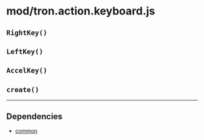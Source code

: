 # mod/tron.action.keyboard.js
## `RightKey()`



## `LeftKey()`



## `AccelKey()`



## `create()`




----

## Dependencies
* [common](common.md)